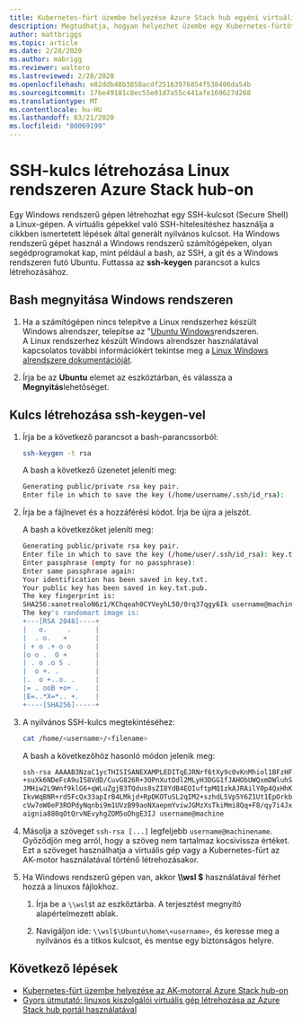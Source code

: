 ```yaml
---
title: Kubernetes-fürt üzembe helyezése Azure Stack hub egyéni virtuális hálózatán
description: Megtudhatja, hogyan helyezhet üzembe egy Kubernetes-fürtöt egy egyéni virtuális hálózaton Azure Stack hub-on.
author: mattbriggs
ms.topic: article
ms.date: 2/28/2020
ms.author: mabrigg
ms.reviewer: waltero
ms.lastreviewed: 2/28/2020
ms.openlocfilehash: e82ddb48b3858acdf25163976854f538400da54b
ms.sourcegitcommit: 17be49181c8ec55e01d7a55c441afe169627d268
ms.translationtype: MT
ms.contentlocale: hu-HU
ms.lasthandoff: 03/21/2020
ms.locfileid: "80069199"
---
```

# <a name="create-an-ssh-key-for-linux-on-azure-stack-hub"></a>SSH-kulcs létrehozása Linux rendszeren Azure Stack hub-on

Egy Windows rendszerű gépen létrehozhat egy SSH-kulcsot (Secure Shell) a Linux-gépen. A virtuális gépekkel való SSH-hitelesítéshez használja a cikkben ismertetett lépések által generált nyilvános kulcsot. Ha Windows rendszerű gépet használ a Windows rendszerű számítógépeken, olyan segédprogramokat kap, mint például a bash, az SSH, a git és a Windows rendszeren futó Ubuntu. Futtassa az **ssh-keygen** parancsot a kulcs létrehozásához.

## <a name="open-bash-on-windows"></a>Bash megnyitása Windows rendszeren

1. Ha a számítógépen nincs telepítve a Linux rendszerhez készült Windows alrendszer, telepítse az "[Ubuntu Windows](https://www.microsoft.com/en-us/p/ubuntu/9nblggh4msv6?activetab=pivot:overviewtab)rendszeren.  
    A Linux rendszerhez készült Windows alrendszer használatával kapcsolatos további információkért tekintse meg a [Linux Windows alrendszere dokumentációját](https://docs.microsoft.com/windows/wsl/about).

2. Írja be az **Ubuntu** elemet az eszköztárban, és válassza a **Megnyitás**lehetőséget.

## <a name="create-a-key-with-ssh-keygen"></a>Kulcs létrehozása ssh-keygen-vel

1. Írja be a következő parancsot a bash-parancssorból:

    ```bash  
    ssh-keygen -t rsa
    ```

    A bash a következő üzenetet jeleníti meg:

    ```bash
    Generating public/private rsa key pair.
    Enter file in which to save the key (/home/username/.ssh/id_rsa):
    ```

2. Írja be a fájlnevet és a hozzáférési kódot. Írja be újra a jelszót.

    A bash a következőket jeleníti meg:

    ```bash
    Generating public/private rsa key pair.
    Enter file in which to save the key (/home/user/.ssh/id_rsa): key.txt
    Enter passphrase (empty for no passphrase):
    Enter same passphrase again:
    Your identification has been saved in key.txt.
    Your public key has been saved in key.txt.pub.
    The key fingerprint is:
    SHA256:xanotrealoN6z1/KChqeah0CYVeyhL50/0rq37qgy6Ik username@machine
    The key's randomart image is:
    +---[RSA 2048]----+
    |   o.     .      |
    |  . o.   +       |
    | + o .+ o o      |
    |o o .  O +       |
    | . o .o S .      |
    |  o +. .         |
    |.  o +..o. .     |
    |= . ooB +o+ .    |
    |E=..*X=*.. +.    |
    +----[SHA256]-----+
    ```

3. A nyilvános SSH-kulcs megtekintéséhez:

    ```bash
    cat /home/<username>/<filename>
    ```

    A bash a következőhöz hasonló módon jelenik meg:

    ```bash
    ssh-rsa AAAAB3NzaC1ycTHISISANEXAMPLEDITqEJRNrf6tXy9c0vKnMhiol1BFzHFV3
    +suXk6NDeFcA9uI58VdD/CuvG826R+3OPnXutDdl2MLyH3DGG1fJAHObUWQxmDWluhSGb
    JMHiw2L9Wnf9klG6+qWLuZgjB3TQdus8sZI8YdB4EOIuftpMQ1zkAJRAilY0p4QxHhKbU
    IkvWqBNR+rd5FcQx33apIrB4LMkjd+RpDKOTuSL2qIM2+szhdL5Vp5Y6Z1Ut1EpOrkbg1
    cVw7oW0eP3ROPdyNqnbi9m1UVzB99aoNXaepmYviwJGMzXsTkiMmi8Qq+F8/qy7i4Jxl0
    aignia880qOtQrvNEvyhgZOM5oDhgE3IJ username@machine
    ```

4. Másolja a szöveget `ssh-rsa [...]` legfeljebb `username@machinename`. Győződjön meg arról, hogy a szöveg nem tartalmaz kocsivissza értéket. Ezt a szöveget használhatja a virtuális gép vagy a Kubernetes-fürt az AK-motor használatával történő létrehozásakor.

5. Ha Windows rendszerű gépen van, akkor **\\\\wsl $** használatával férhet hozzá a linuxos fájlokhoz.

    1. Írja be a `\\wsl$`t az eszköztárba. A terjesztést megnyitó alapértelmezett ablak.

    2. Navigáljon ide: `\\wsl$\Ubuntu\home\<username>`, és keresse meg a nyilvános és a titkos kulcsot, és mentse egy biztonságos helyre.

## <a name="next-steps"></a>Következő lépések

- [Kubernetes-fürt üzembe helyezése az AK-motorral Azure Stack hub-on](azure-stack-kubernetes-aks-engine-deploy-cluster.md)
- [Gyors útmutató: linuxos kiszolgálói virtuális gép létrehozása az Azure Stack hub portál használatával](azure-stack-quick-linux-portal.md)
